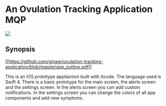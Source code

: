 # An Ovulation Tracking Application MQP

![](https://travis-ci.org/ginagr/MQP.svg?branch=master)

## Synopsis

[[https://github.com/ginagr/ovulation-tracking-application/blob/master/app_outline.pdf]]

This is an iOS prototype appliaction built with Xcode. The language used is Swift 4. 
There is a basic prototype for the main screen, the alerts screen and the settings screen.
In the alerts screen you can add custom notifications.
In the settings screen you can change the colors of all app components and add new symptoms.

